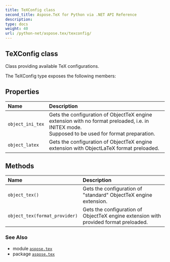 ```yaml
---
title: TeXConfig class
second_title: Aspose.TeX for Python via .NET API Reference
description: 
type: docs
weight: 40
url: /python-net/aspose.tex/texconfig/
---
```


## TeXConfig class

Class providing available TeX configurations.



The TeXConfig type exposes the following members:
## Properties
| Name | Description |
| :- | :- |
| `object_ini_tex` | Gets the configuration of ObjectTeX engine extension with no format preloaded, i.e. in INITEX mode.<br/>            Supposed to be used for format preparation. |
| `object_latex` | Gets the configuration of ObjectTeX engine extension with ObjectLaTeX format preloaded. |
## Methods
| Name | Description |
| :- | :- |
| `object_tex()` | Gets the configuration of "standard" ObjectTeX engine extension. |
| `object_tex(format_provider)` | Gets the configuration of ObjectTeX engine extension with provided format preloaded. |

### See Also

* module [`aspose.tex`](/tex/python-net/aspose.tex/)
* package [`aspose.tex`](/tex/python-net/)


